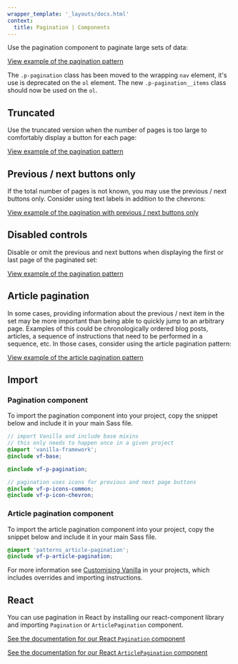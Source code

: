 ```yaml
---
wrapper_template: '_layouts/docs.html'
context:
  title: Pagination | Components
---
```


Use the pagination component to paginate large sets of data:

<div class="embedded-example"><a href="/docs/examples/patterns/pagination/pagination" class="js-example">
View example of the pagination pattern
</a></div>

<div class="p-notification--caution">
  <div class="p-notification__content">
    <p class="p-notification__message">The <code>.p-pagination</code> class has been moved to the wrapping <code>nav</code> element, it's use is deprecated on the <code>ol</code> element. The new <code>.p-pagination__items</code> class should now be used on the <code>ol</code>.</p>
  </div>
</div>

## Truncated

Use the truncated version when the number of pages is too large to comfortably display a button for each page:

<div class="embedded-example"><a href="/docs/examples/patterns/pagination/pagination-truncated" class="js-example">
View example of the pagination pattern
</a></div>

## Previous / next buttons only

If the total number of pages is not known, you may use the previous / next buttons only. Consider using text labels in addition to the chevrons:

<div class="embedded-example"><a href="/docs/examples/patterns/pagination/pagination-verbose" class="js-example">
View example of the pagination with previous / next buttons only
</a></div>

## Disabled controls

Disable or omit the previous and next buttons when displaying the first or last page of the paginated set:

<div class="embedded-example"><a href="/docs/examples/patterns/pagination/pagination-disabled" class="js-example">
View example of the pagination pattern
</a></div>

## Article pagination

In some cases, providing information about the previous / next item in the set may be more important than being able to quickly jump to an arbitrary page. Examples of this could be chronologically ordered blog posts, articles, a sequence of instructions that need to be performed in a sequence, etc. In those cases, consider using the article pagination pattern:

<div class="embedded-example"><a href="/docs/examples/patterns/article-pagination" class="js-example">
View example of the article pagination pattern
</a></div>

## Import

### Pagination component

To import the pagination component into your project, copy the snippet below and include it in your main Sass file.

```scss
// import Vanilla and include base mixins
// this only needs to happen once in a given project
@import 'vanilla-framework';
@include vf-base;

@include vf-p-pagination;

// pagination uses icons for previous and next page buttons
@include vf-p-icons-common;
@include vf-p-icon-chevron;
```

### Article pagination component

To import the article pagination component into your project, copy the snippet below and include it in your main Sass file.

```scss
@import 'patterns_article-pagination';
@include vf-p-article-pagination;
```

For more information see [Customising Vanilla](/docs/customising-vanilla/) in your projects, which includes overrides and importing instructions.

## React

You can use pagination in React by installing our react-component library and importing `Pagination` or `ArticlePagination` component.

[See the documentation for our React `Pagination` component](https://canonical.github.io/react-components/?path=/docs/pagination--default-story#pagination)

[See the documentation for our React `ArticlePagination` component](https://canonical.github.io/react-components/?path=/docs/articlepagination--default-story#articlepagination)
